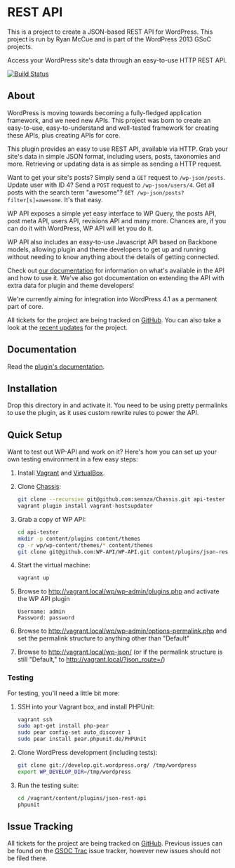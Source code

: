 # REST API
This is a project to create a JSON-based REST API for WordPress. This project is
run by Ryan McCue and is part of the WordPress 2013 GSoC projects.

Access your WordPress site's data through an easy-to-use HTTP REST API.

[![Build Status](https://travis-ci.org/WP-API/WP-API.png?branch=master)](https://travis-ci.org/WP-API/WP-API)

## About

WordPress is moving towards becoming a fully-fledged application framework, and
we need new APIs. This project was born to create an easy-to-use,
easy-to-understand and well-tested framework for creating these APIs, plus
creating APIs for core.

This plugin provides an easy to use REST API, available via HTTP. Grab your
site's data in simple JSON format, including users, posts, taxonomies and more.
Retrieving or updating data is as simple as sending a HTTP request.

Want to get your site's posts? Simply send a `GET` request to `/wp-json/posts`.
Update user with ID 4? Send a `POST` request to `/wp-json/users/4`. Get all
posts with the search term "awesome"? `GET /wp-json/posts?filter[s]=awesome`.
It's that easy.

WP API exposes a simple yet easy interface to WP Query, the posts API, post meta
API, users API, revisions API and many more. Chances are, if you can do it with
WordPress, WP API will let you do it.

WP API also includes an easy-to-use Javascript API based on Backbone models,
allowing plugin and theme developers to get up and running without needing to
know anything about the details of getting connected.

Check out [our documentation][docs] for information on what's available in the
API and how to use it. We've also got documentation on extending the API with
extra data for plugin and theme developers!

We're currently aiming for integration into WordPress 4.1 as a permanent part of
core.

All tickets for the project are being tracked on [GitHub][]. You can also take a
look at the [recent updates][] for the project.

[docs]: https://github.com/WP-API/WP-API/tree/master/docs
[GitHub]: https://github.com/WP-API/WP-API
[recent updates]: http://make.wordpress.org/core/tag/json-api/


## Documentation

Read the [plugin's documentation][docs].

[docs]: https://github.com/WP-API/WP-API/tree/master/docs


## Installation

Drop this directory in and activate it. You need to be using pretty permalinks
to use the plugin, as it uses custom rewrite rules to power the API.


## Quick Setup

Want to test out WP-API and work on it? Here's how you can set up your own
testing environment in a few easy steps:

1. Install [Vagrant](http://vagrantup.com/) and [VirtualBox](https://www.virtualbox.org/).
2. Clone [Chassis](https://github.com/sennza/Chassis):

   ```bash
   git clone --recursive git@github.com:sennza/Chassis.git api-tester
   vagrant plugin install vagrant-hostsupdater
   ```

3. Grab a copy of WP API:

   ```bash
   cd api-tester
   mkdir -p content/plugins content/themes
   cp -r wp/wp-content/themes/* content/themes
   git clone git@github.com:WP-API/WP-API.git content/plugins/json-rest-api
   ```

4. Start the virtual machine:

   ```bash
   vagrant up
   ```

5. Browse to http://vagrant.local/wp/wp-admin/plugins.php and activate the WP
API plugin

   ```
   Username: admin
   Password: password
   ```

6. Browse to http://vagrant.local/wp/wp-admin/options-permalink.php and set
the permalink structure to anything other than "Default"

7. Browse to http://vagrant.local/wp-json/ (or if the permalink structure is
still "Default," to http://vagrant.local/?json_route=/)


### Testing

For testing, you'll need a little bit more:

1. SSH into your Vagrant box, and install PHPUnit:

   ```bash
   vagrant ssh
   sudo apt-get install php-pear
   sudo pear config-set auto_discover 1
   sudo pear install pear.phpunit.de/PHPUnit
   ```

2. Clone WordPress development (including tests):

   ```bash
   git clone git://develop.git.wordpress.org/ /tmp/wordpress
   export WP_DEVELOP_DIR=/tmp/wordpress
   ```

3. Run the testing suite:

   ```bash
   cd /vagrant/content/plugins/json-rest-api
   phpunit
   ```


## Issue Tracking

All tickets for the project are being tracked on [GitHub][]. Previous issues can
be found on the [GSOC Trac][] issue tracker, however new issues should not be
filed there.

[GitHub]: https://github.com/WP-API/WP-API
[GSOC Trac]: https://gsoc.trac.wordpress.org/query?component=JSON+REST+API

